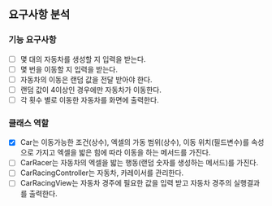 ## 요구사항 분석
### 기능 요구사항
- [ ] 몇 대의 자동차를 생성할 지 입력을 받는다.
- [ ] 몇 번을 이동할 지 입력을 받는다.
- [ ] 자동차의 이동은 랜덤 값을 전달 받아야 한다.
- [ ] 랜덤 값이 4이상인 경우에만 자동차가 이동한다.
- [ ] 각 횟수 별로 이동한 자동차를 화면에 출력한다.

### 클래스 역할
- [x] Car는 이동가능한 조건(상수), 엑셀의 가동 범위(상수), 이동 위치(필드변수)를 속성으로 가지고 엑셀을 밟은 힘에 따라 이동을 하는 메서드를 가진다.
- [ ] CarRacer는 자동차의 엑셀을 밟는 행동(랜덤 숫자를 생성하는 메서드)를 가진다.
- [ ] CarRacingController는 자동차, 카레이서를 관리한다.
- [ ] CarRacingView는 자동차 경주에 필요한 값을 입력 받고 자동차 경주의 실행결과를 출력한다.